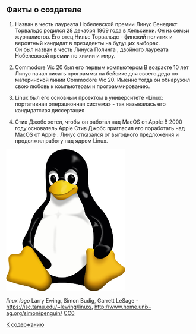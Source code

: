 ## Факты о создателе

1. Назван в честь лауреата Нобелевской премии
Линус Бенедикт Торвальдс родился 28 декабря 1969 года в Хельсинки. Он из семьи журналистов. Его отец Нильс Торвальдс - финский политик и вероятный кандидат в президенты на будущих выборах.  
Он был назван в честь Линуса Полинга , двойного лауреата Нобелевской премии по химии и миру.

2. Commodore Vic 20 был его первым компьютером
В возрасте 10 лет Линус начал писать программы на бейсике для своего деда по материнской линии Commodore Vic 20. Именно тогда он обнаружил свою любовь к компьютерам и программированию.

3. Linux был его основным проектом в университете
«Linux: портативная операционная система» - так называлась его кандидатская диссертация

4. Стив Джобс хотел, чтобы он работал над MacOS от Apple
В 2000 году основатель Apple Стив Джобс пригласил его поработать над MacOS от Apple . Линус отказался от выгодного предложения и продолжил работу над ядром Linux.

![gitlogo](./img/linux.png)

*linux logo* Larry Ewing, Simon Budig, Garrett LeSage - https://isc.tamu.edu/~lewing/linux/, http://www.home.unix-ag.org/simon/penguin/
  [CC0](https://commons.wikimedia.org/w/index.php?curid=753970)

[К содержанию](./readme.md)

